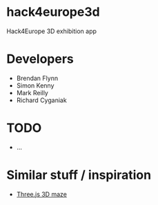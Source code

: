 hack4europe3d
=============

Hack4Europe 3D exhibition app

# Developers

* Brendan Flynn
* Simon Kenny
* Mark Reilly
* Richard Cyganiak

# TODO

* ...

# Similar stuff / inspiration

* [Three.js 3D maze](http://www.demonixis.net/lab/index.php?p=threejs-maze3d)
